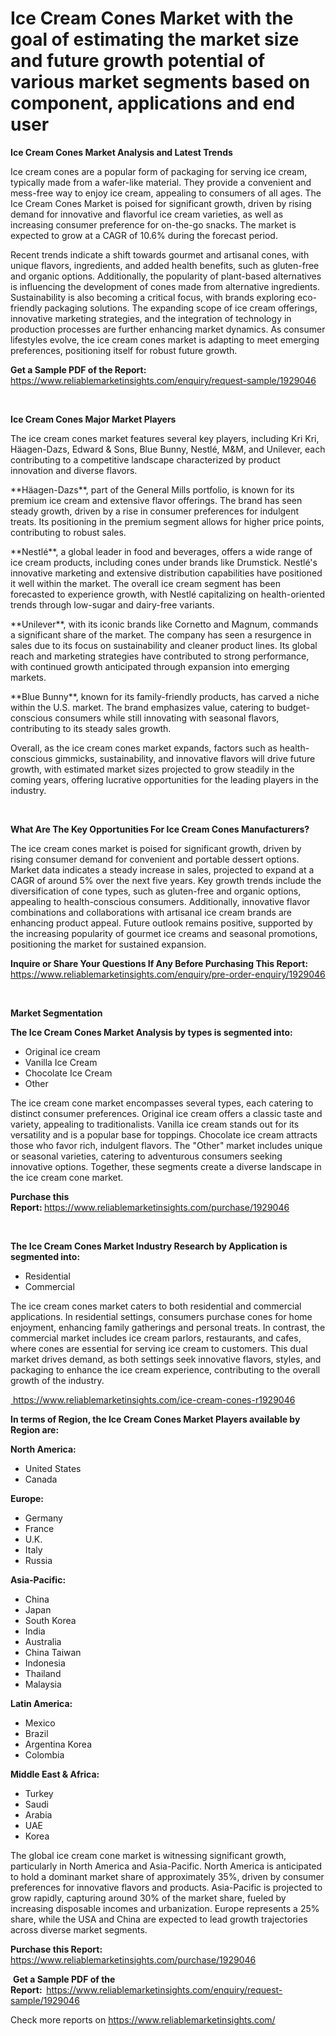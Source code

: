 <p><h1>Ice Cream Cones Market with the goal of estimating the market size and future growth potential of various market segments based on component, applications and end user</h1></p><p><strong>Ice Cream Cones Market Analysis and Latest Trends</strong></p>
<p><p>Ice cream cones are a popular form of packaging for serving ice cream, typically made from a wafer-like material. They provide a convenient and mess-free way to enjoy ice cream, appealing to consumers of all ages. The Ice Cream Cones Market is poised for significant growth, driven by rising demand for innovative and flavorful ice cream varieties, as well as increasing consumer preference for on-the-go snacks. The market is expected to grow at a CAGR of 10.6% during the forecast period.</p><p>Recent trends indicate a shift towards gourmet and artisanal cones, with unique flavors, ingredients, and added health benefits, such as gluten-free and organic options. Additionally, the popularity of plant-based alternatives is influencing the development of cones made from alternative ingredients. Sustainability is also becoming a critical focus, with brands exploring eco-friendly packaging solutions. The expanding scope of ice cream offerings, innovative marketing strategies, and the integration of technology in production processes are further enhancing market dynamics. As consumer lifestyles evolve, the ice cream cones market is adapting to meet emerging preferences, positioning itself for robust future growth.</p></p>
<p><strong>Get a Sample PDF of the Report:&nbsp;</strong> <a href="https://www.reliablemarketinsights.com/enquiry/request-sample/1929046?utm_campaign=3290&utm_medium=2&utm_source=Github&utm_content=ia&utm_term=29032025&utm_id=ice-cream-cones">https://www.reliablemarketinsights.com/enquiry/request-sample/1929046</a></p>
<p>&nbsp;</p>
<p><strong>Ice Cream Cones Major Market Players</strong></p>
<p><p>The ice cream cones market features several key players, including Kri Kri, Häagen-Dazs, Edward & Sons, Blue Bunny, Nestlé, M&M, and Unilever, each contributing to a competitive landscape characterized by product innovation and diverse flavors.</p><p>**Häagen-Dazs**, part of the General Mills portfolio, is known for its premium ice cream and extensive flavor offerings. The brand has seen steady growth, driven by a rise in consumer preferences for indulgent treats. Its positioning in the premium segment allows for higher price points, contributing to robust sales.</p><p>**Nestlé**, a global leader in food and beverages, offers a wide range of ice cream products, including cones under brands like Drumstick. Nestlé's innovative marketing and extensive distribution capabilities have positioned it well within the market. The overall ice cream segment has been forecasted to experience growth, with Nestlé capitalizing on health-oriented trends through low-sugar and dairy-free variants.</p><p>**Unilever**, with its iconic brands like Cornetto and Magnum, commands a significant share of the market. The company has seen a resurgence in sales due to its focus on sustainability and cleaner product lines. Its global reach and marketing strategies have contributed to strong performance, with continued growth anticipated through expansion into emerging markets.</p><p>**Blue Bunny**, known for its family-friendly products, has carved a niche within the U.S. market. The brand emphasizes value, catering to budget-conscious consumers while still innovating with seasonal flavors, contributing to its steady sales growth.</p><p>Overall, as the ice cream cones market expands, factors such as health-conscious gimmicks, sustainability, and innovative flavors will drive future growth, with estimated market sizes projected to grow steadily in the coming years, offering lucrative opportunities for the leading players in the industry.</p></p>
<p>&nbsp;</p>
<p><strong>What Are The Key Opportunities For Ice Cream Cones Manufacturers?</strong></p>
<p><p>The ice cream cones market is poised for significant growth, driven by rising consumer demand for convenient and portable dessert options. Market data indicates a steady increase in sales, projected to expand at a CAGR of around 5% over the next five years. Key growth trends include the diversification of cone types, such as gluten-free and organic options, appealing to health-conscious consumers. Additionally, innovative flavor combinations and collaborations with artisanal ice cream brands are enhancing product appeal. Future outlook remains positive, supported by the increasing popularity of gourmet ice creams and seasonal promotions, positioning the market for sustained expansion.</p></p>
<p><strong>Inquire or Share Your Questions If Any Before Purchasing This Report:</strong> <a href="https://www.reliablemarketinsights.com/enquiry/pre-order-enquiry/1929046?utm_campaign=3290&utm_medium=2&utm_source=Github&utm_content=ia&utm_term=29032025&utm_id=ice-cream-cones">https://www.reliablemarketinsights.com/enquiry/pre-order-enquiry/1929046</a></p>
<p>&nbsp;</p>
<p><strong>Market Segmentation</strong></p>
<p><strong>The Ice Cream Cones Market Analysis by types is segmented into:</strong></p>
<p><ul><li>Original ice cream</li><li>Vanilla Ice Cream</li><li>Chocolate Ice Cream</li><li>Other</li></ul></p>
<p><p>The ice cream cone market encompasses several types, each catering to distinct consumer preferences. Original ice cream offers a classic taste and variety, appealing to traditionalists. Vanilla ice cream stands out for its versatility and is a popular base for toppings. Chocolate ice cream attracts those who favor rich, indulgent flavors. The "Other" market includes unique or seasonal varieties, catering to adventurous consumers seeking innovative options. Together, these segments create a diverse landscape in the ice cream cone market.</p></p>
<p><strong>Purchase this Report:&nbsp;</strong><a href="https://www.reliablemarketinsights.com/purchase/1929046?utm_campaign=3290&utm_medium=2&utm_source=Github&utm_content=ia&utm_term=29032025&utm_id=ice-cream-cones">https://www.reliablemarketinsights.com/purchase/1929046</a></p>
<p>&nbsp;</p>
<p><strong>The Ice Cream Cones Market Industry Research by Application is segmented into:</strong></p>
<p><ul><li>Residential</li><li>Commercial</li></ul></p>
<p><p>The ice cream cones market caters to both residential and commercial applications. In residential settings, consumers purchase cones for home enjoyment, enhancing family gatherings and personal treats. In contrast, the commercial market includes ice cream parlors, restaurants, and cafes, where cones are essential for serving ice cream to customers. This dual market drives demand, as both settings seek innovative flavors, styles, and packaging to enhance the ice cream experience, contributing to the overall growth of the industry.</p></p>
<p><a href="https://www.reliablemarketinsights.com/ice-cream-cones-r1929046?utm_campaign=3290&utm_medium=2&utm_source=Github&utm_content=ia&utm_term=29032025&utm_id=ice-cream-cones">&nbsp;https://www.reliablemarketinsights.com/ice-cream-cones-r1929046</a></p>
<p><strong>In terms of Region, the Ice Cream Cones Market Players available by Region are:</strong></p>
<p>
    <p> <strong> North America: </strong>
        <ul>
            <li>United States</li>
            <li>Canada</li>
        </ul>
        </p> 
    <p> <strong> Europe: </strong>
        <ul>
            <li>Germany</li>
            <li>France</li>
            <li>U.K.</li>
            <li>Italy</li>
            <li>Russia</li>
        </ul>
        </p> 
    <p> <strong> Asia-Pacific: </strong>
        <ul>
            <li>China</li>
            <li>Japan</li>
            <li>South Korea</li>
            <li>India</li>
            <li>Australia</li>
            <li>China Taiwan</li>
            <li>Indonesia</li>
            <li>Thailand</li>
            <li>Malaysia</li>
        </ul>
        </p> 
    <p> <strong> Latin America: </strong>
        <ul>
            <li>Mexico</li>
            <li>Brazil</li>
            <li>Argentina Korea</li>
            <li>Colombia</li>
        </ul>
        </p> 
    <p> <strong> Middle East & Africa: </strong>
        <ul>
            <li>Turkey</li>
            <li>Saudi</li>
            <li>Arabia</li>
            <li>UAE</li>
            <li>Korea</li>
        </ul>
    </p>
    </p>
<p><p>The global ice cream cone market is witnessing significant growth, particularly in North America and Asia-Pacific. North America is anticipated to hold a dominant market share of approximately 35%, driven by consumer preferences for innovative flavors and products. Asia-Pacific is projected to grow rapidly, capturing around 30% of the market share, fueled by increasing disposable incomes and urbanization. Europe represents a 25% share, while the USA and China are expected to lead growth trajectories across diverse market segments.</p></p>
<p><strong>Purchase this Report: </strong><a href="https://www.reliablemarketinsights.com/purchase/1929046?utm_campaign=3290&utm_medium=2&utm_source=Github&utm_content=ia&utm_term=29032025&utm_id=ice-cream-cones">https://www.reliablemarketinsights.com/purchase/1929046</a></p>
<p>&nbsp;<strong>Get a Sample PDF of the Report:&nbsp;&nbsp;</strong><a href="https://www.reliablemarketinsights.com/enquiry/request-sample/1929046?utm_campaign=3290&utm_medium=2&utm_source=Github&utm_content=ia&utm_term=29032025&utm_id=ice-cream-cones">https://www.reliablemarketinsights.com/enquiry/request-sample/1929046</a></p>
<p><strong></strong></p>
<p>Check more reports on <a href="https://www.reliablemarketinsights.com/?utm_campaign=3290&utm_medium=2&utm_source=Github&utm_content=ia&utm_term=29032025&utm_id=ice-cream-cones">https://www.reliablemarketinsights.com/</a></p>